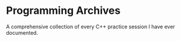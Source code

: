 # Programming Archives
 A comprehensive collection of every C++ practice session I have ever documented.
